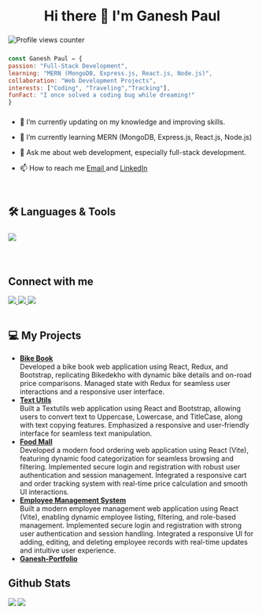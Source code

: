 <h1 align="center">Hi there 👋 I'm Ganesh Paul</h1>

###

<p align="left"></p>

![Profile views counter](https://komarev.com/ghpvc/?username=GaneshPaul9545&&style=flat-square) 
###

  ```javascript 
  const Ganesh Paul = {
  passion: "Full-Stack Development",
  learning: "MERN (MongoDB, Express.js, React.js, Node.js)",
  collaboration: "Web Development Projects",
  interests: ["Coding", "Traveling","Tracking"],
  funFact: "I once solved a coding bug while dreaming!"
  }
   ```
###

  

- 🔭 I’m currently updating on my knowledge and improving skills.  
  

- 🌱 I’m currently learning MERN (MongoDB, Express.js, React.js, Node.js)  
  

- 💬 Ask me about web development, especially full-stack development.  
  

- 📫 How to reach me [Email ](mailto:Ganeshpaul6019@gmail.com) and  [LinkedIn ](https://www.linkedin.com/in/ganesh-paul-298585320/)  
  

<br/>  


<h2 align="left">🛠️ Languages & Tools</h2>

###

<div align="left">
    <a href="https://skillicons.dev">
    <img src="https://skillicons.dev/icons?i=html,css,javascript,react,mongodb,express,bootstrap,git,github" />
  </a>
          
</div>

###
<br/>  


## Connect with me  
<div align="left">
<a href="mailto:Ganeshpaul6019@gmail.com " target="_blank">
   <img src="https://skillicons.dev/icons?i=gmail" />
  </a>
<a href="https://www.linkedin.com/in/ganesh-paul-298585320/" target="_blank">
 <img src="https://skillicons.dev/icons?i=instagram" />
 </a>
<a href="https://www.instagram.com/its_gxnu_96k/" target="_blank">
 <img src="https://skillicons.dev/icons?i=linkedin" />
 
</a>  
  
</div>
<br/>  

###

<h2 align="left">💻 My Projects</h2>
<ul>
  <li> <a href="https://bikebook.vercel.app/"><b>Bike Book</b></a> <br>Developed a bike book web application using React, Redux, and Bootstrap, replicating Bikedekho with dynamic bike details and on-road price comparisons. Managed state with Redux for seamless user interactions and a responsive user interface.</li>
  <li> <a href="https://text-utils-five-silk.vercel.app/"><b>Text Utils</b></a> <br>Built a Textutils web application using React and Bootstrap, allowing users to convert text to Uppercase, Lowercase, and TitleCase, along with text copying features. Emphasized a responsive and user-friendly interface for seamless text manipulation.</li>
   <li> <a href="https://food-mall.vercel.app/"><b>Food Mall</b></a> <br>Developed a modern food ordering web application using React (Vite), featuring dynamic food categorization for seamless browsing and filtering. Implemented secure login and registration with robust user authentication and session management. Integrated a responsive cart and order tracking system with real-time price calculation and smooth UI interactions.
   </li>

 <li> 
  <a href="https://emplyee-management-system.vercel.app/"><b>Employee Management System</b></a> <br>
  Built a modern employee management web application using React (Vite), enabling dynamic employee listing, filtering, and role-based management. Implemented secure login and registration with strong user authentication and session handling. Integrated a responsive UI for adding, editing, and deleting employee records with real-time updates and intuitive user experience.
</li>

 <li> <a href="https://ganesh-portfolio-psi.vercel.app/"><b>Ganesh-Portfolio</b></a></li>
   
</ul>

###
## Github Stats  
<img src="https://github-readme-stats.vercel.app/api?username=GaneshPaul9545&theme=outrun&show_icons=true" align="left" />       <img src="https://github-readme-stats.vercel.app/api/top-langs/?username=GaneshPaul9545&theme=outrun&show_icons=true&layout=compact" align="center" />


<br/>  
